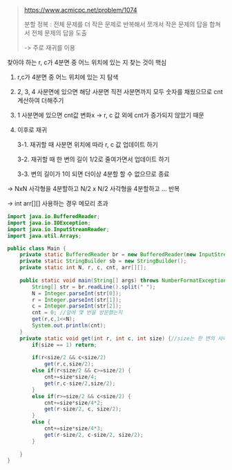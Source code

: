 > https://www.acmicpc.net/problem/1074
> 
> 분할 정복 : 전체 문제를 더 작은 문제로 반복해서 쪼개서 작은 문제의 답을 합쳐서 전체 문제의 답을 도출
>
> -> 주로 재귀를 이용

찾아야 하는 r, c가 4분면 중 어느 위치에 있는 지 찾는 것이 핵심
1. r,c가 4분면 중 어느 위치에 있는 지 탐색
2. 2, 3, 4 사분면에 있으면 해당 사분면 직전 사분면까지 모두 숫자를 채웠으므로 cnt 계산하여 더해주기
3. 1 사분면에 있으면 cnt값 변화x -> r, c 값 외에 cnt가 증가되지 않았기 때문 
4. 이후로 재귀

   3-1. 재귀할 때 사분면 위치에 따라 r, c 값 업데이트 하기

   3-2. 재귀할 때 한 변의 길이 1/2로 줄여가면서 업데이트 하기

   3-3. 변의 길이가 1이 되면 더이상 4분할 할 수 없으므로 종료
   
-> NxN 사각형을 4분할하고 N/2 x N/2 사각형을 4분할하고 ... 반복

-> int arr[][] 사용하는 경우 메모리 초과
   
```java
import java.io.BufferedReader;
import java.io.IOException;
import java.io.InputStreamReader;
import java.util.Arrays;

public class Main {
	private static BufferedReader br = new BufferedReader(new InputStreamReader(System.in));
	private static StringBuilder sb = new StringBuilder();
	private static int N, r, c, cnt, arr[][];
	
	public static void main(String[] args) throws NumberFormatException, IOException {
		String[] str = br.readLine().split(" ");
		N = Integer.parseInt(str[0]);
		r = Integer.parseInt(str[1]);
		c = Integer.parseInt(str[2]);		
		cnt = 0; //앞에 몇 번을 방문했는지
		get(r,c,1<<N);
		System.out.println(cnt);
	}
	private static void get(int r, int c, int size) {//size는 한 변의 사이즈 
		if(size == 1) return;
		
		if(r<size/2 && c<size/2)
			get(r,c,size/2);
		else if(r<size/2 && c>=size/2) {
			cnt+=size*size/4;
			get(r,c-size/2,size/2);
		}
		else if(r>=size/2 && c<size/2) {
			cnt+=size*size/4*2;
			get(r-size/2, c, size/2);
		}
		else {
			cnt+=size*size/4*3;
			get(r-size/2, c-size/2, size/2);
		}
		
	}
}
